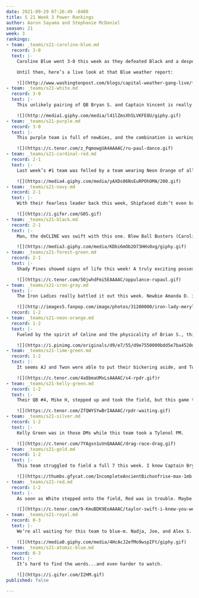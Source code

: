 ```yaml
---
date: 2021-09-29 07:26:49 -0400
title: S 21 Week 3 Power Rankings
author: Aaron Sayama and Stephanie McDaniel
season: 21
week: 3
rankings:
- team: _teams/s21-carolina-blue.md
  record: 3-0
  text: |-
    Caroline Blue went 3-0 this week as they defeated Black and a despondent Danny H sat on the sidelines in a boot. Are the straight dads really about to run this league? We’ll circle back after our bye for THEE game of the week: Carolina vs. Cardinal.

    Until then, here’s a live look at that Blue weather report:

    ![](http://www.washingtonpost.com/blogs/capital-weather-gang-live/files/2014/02/radar_loop_944.gif)
- team: _teams/s21-white.md
  record: 3-0
  text: |-
    This unlikely pairing of QB Bryan S. and Captain Vincent is really working. The White Team soundly defeated Fire in the Hole (Red) this week to go 3-0...? Reader, I am shocked. Is Vincent finally leading a team capable of going all the way?

    ![](http://media1.giphy.com/media/l41lZmsXhSLVKFE8U/giphy.gif)
- team: _teams/s21-purple.md
  record: 3-0
  text: |-
    This purple team is full of newbies, and the combination is working. With all of their speedy running backs, someone is going to have to shut down their short game. Petition to re-name the team starts now:

    ![](https://c.tenor.com/z_PqmowgUA4AAAAC/ru-paul-dance.gif)
- team: _teams/s21-cardinal-red.md
  record: 2-1
  text: |-
    Last week’s #1 team was felled by a team wearing Neon Orange of all things. A couple of tough calls kept this game low scoring and showed that despite a star roster, anything can happen. Extra points really do matter.

    ![](https://media4.giphy.com/media/yAXDs06NsEuRPOhOMA/200.gif)
- team: _teams/s21-navy.md
  record: 2-1
  text: |-
    With their fearless leader back this week, Shipfaced didn’t even break a sweat for this lopsided win. Don’t sleep on Keith H--he may be adorable, but he’s got a monster arm.

    ![](https://i.gifer.com/G0S.gif)
- team: _teams/s21-black.md
  record: 2-1
  text: |-
    Man, the deCLINE was swift with this one. Blew Ball Busters (Carolina Blue) are tough, even Matt C’s deadly accurate throws couldn’t cut it this week. Maybe if Tom L. learns how to catch, they’ll start making strides again.

    ![](https://media3.giphy.com/media/KDbi6mOb2O73HHs0xg/giphy.gif)
- team: _teams/s21-forest-green.md
  record: 2-1
  text: |-
    Shady Pines showed signs of life this week! A truly exciting possession by possession, interception after interception, nail-biting game. Rookie QB JC Adams worked both sides of the ball, while Bradley found his way in for 2 sacks...or was it 3?

    ![](https://c.tenor.com/5OjwhdFmi5EAAAAC/oppulance-rupaul.gif)
- team: _teams/s21-iron-gray.md
  text: |-
    The Iron Ladies really battled it out this week. Newbie Amanda D. is lighting up the field (and the social scene)! While they lost this game, they kept things interesting with some impressive plays and gusto. Andy seems to have worked out some kinks in his QB game during the _off season._ Margaret Thatcher would be proud.

    ![](http://images5.fanpop.com/image/photos/31200000/iron-lady-meryl-streep-as-margaret-thatcher-31273039-245-210.gif)
  record: 1-2
- team: _teams/s21-neon-orange.md
  record: 1-2
  text: |-
    Fueled by the spirit of Celine and the physicality of Brian S., this team took down last week’s top-ranked team. QB Pat repeatedly found his receivers open in the middle. I know they walked off the field feelin’ themselves.

    ![](https://i.pinimg.com/originals/d9/e7/55/d9e7550009bdd5e7ba4520db2f304df5.gif)
- team: _teams/s21-lime-green.md
  record: 1-2
  text: |-
    It seems AJ and Twon were able to put their bickering aside, and Toxic sLIME turned into something palatable this week as they came away with their first win. Just as well, their captain was running late for a performance anyway.

    ![](https://c.tenor.com/4a8bmaUMxLsAAAAC/s4-rpdr.gif)r
- team: _teams/s21-kelly-green.md
  record: 1-2
  text: |-
    Their QB #4, Mike H, stepped up and took the field, but this game turned into a battle of the defenses with Kelly coming out with their first win over Silver. Now, if we can just get them a healthy and regular QB, things might turnaround:

    ![](https://c.tenor.com/ZfQWYSYwBrIAAAAC/rpdr-waiting.gif)
- team: _teams/s21-silver.md
  record: 1-2
  text: |-
    Kelly Green was in those DMs while this team took a Tylenol PM.

    ![](https://c.tenor.com/7YAgsn1uVnQAAAAC/drag-race-drag.gif)
- team: _teams/s21-gold.md
  record: 1-2
  text: |-
    This team struggled to field a full 7 this week. I know Captain Bryan was thankful to see Chuck R. step up and make some clutch plays. At this rate, they should think about fielding Betty White.

    ![](https://thumbs.gfycat.com/IncompleteAncientBichonfrise-max-1mb.gif)
- team: _teams/s21-red.md
  record: 1-2
  text: |-
    As soon as White stepped onto the field, Red was in trouble. Maybe Brandon is too focused on getting ready for Gay Bowl to give his team the attention they need right now. Let’s see how they regroup after he gets back from Arizona.

    ![](https://c.tenor.com/9-KmuBDK9EoAAAAC/taylor-swift-i-knew-you-were-trouble.gif)
- team: _teams/s21-royal.md
  record: 0-3
  text: |-
    We’re all waiting for this team to blue-m. Nadja, Joe, and Alex S. sure were fun to watch this week though. They fought a hard battle, but in the end came up shy in the back-and-forth against Into the Thicc of It (Forest Green).

    ![](https://media0.giphy.com/media/4HcAcJ2efMo9wspIFt/giphy.gif)
- team: _teams/s21-atomic-blue.md
  record: 0-3
  text: |-
    It’s hard to find the words...and even harder to watch.

    ![](https://i.gifer.com/I2HM.gif)
published: false

---
```

